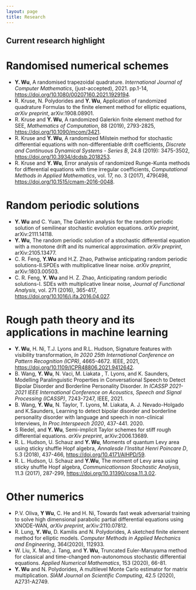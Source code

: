 ```yaml
---
layout: page
title: Research
---
```


## Current research highlight
# Randomised numerical schemes 
* **Y. Wu**, A randomised trapezoidal quadrature. *International Journal of Computer Mathematics*, (just-accepted), 2021. pp.1-14, https://doi.org/10.1080/00207160.2021.1929194.
* R. Kruse, N. Polydorides and **Y. Wu**, Application of randomized quadrature Formulas to the finite element method for elliptic equations, *arXiv preprint*, arXiv:1908.08901.
* R. Kruse and **Y. Wu**, A randomized Galerkin finite element method for SEE, *Mathematics of Computation*, 88 (2019), 2793-2825, https://doi.org/10.1090/mcom/3421.
* R. Kruse and **Y. Wu**, A randomized Milstein method for stochastic differential equations with non-differentiable drift coefficients, *Discrete and Continuous Dynamical Systems - Series B*, 24.8 (2019): 3475-3502, https://doi.org/10.3934/dcdsb.2018253.
* R. Kruse and **Y. Wu**, Error analysis of randomized Runge-Kunta methods for differential equations with time irregular coefficients, *Computational Methods in Applied Mathematics*, vol. 17, no. 3 (2017), 479{498, https://doi.org/10.1515/cmam-2016-0048.

# Random periodic solutions 
* **Y. Wu** and C. Yuan, The Galerkin analysis for the random periodic solution of semilinear stochastic evolution equations. *arXiv preprint*, arXiv:2111.14118.
* **Y. Wu**, The random periodic solution of a stochastic differential equation with a monotone drift and its numerical approximation. *arXiv preprint*, arXiv:2105.13477.
* C. R. Feng, **Y.Wu** and H.Z. Zhao, Pathwise anticipating random periodic solutions-II.SPDEs with multiplicative linear noise. *arXiv preprint*, arXiv:1803.00503.
* C. R. Feng, **Y. Wu** and H. Z. Zhao, Anticipating random periodic solutions-I. SDEs with multiplicative linear noise, *Journal of Functional Analysis*, vol. 271 (2016), 365-417, https://doi.org/10.1016/j.jfa.2016.04.027.

# Rough path theory and its applications in machine learning
* **Y. Wu**, H. Ni, T.J. Lyons and R.L. Hudson, Signature features with visibility transformation, *In 2020 25th International Conference on Pattern Recognition (ICPR)*, 4665-4672. IEEE, 2021, https://doi.org/10.1109/ICPR48806.2021.9412642.
* B. Wang, **Y. Wu**, N. Vaci, M. Liakata , T. Lyons, and K. Saunders, Modelling Paralinguistic Properties in Conversational Speech to Detect Bipolar Disorder and Borderline Personality Disorder. *In ICASSP 2021-2021 IEEE International Conference on Acoustics, Speech and Signal Processing (ICASSP)*, 7243-7247, IEEE, 2021.
* B. Wang, **Y. Wu**, N. Taylor, T. Lyons, M. Liakata, A. J. Nevado-Holgado and K.Saunders, Learning to detect bipolar disorder and borderline personality disorder with
language and speech in non-clinical Interviews, *In Proc.Interspeech 2020*, 437-441. 2020.
* S Riedel, and **Y. Wu**, Semi-implicit Taylor schemes for stiff rough differential equations. *arXiv preprint*, arXiv:2006.13689.
* R. L. Hudson, U. Schauz and **Y. Wu**, Moments of quantum Levy area using sticky shuffle Hopf algebra, *Annalesde l'Institut Henri Poincare D*, 5.3 (2018), 437-466, https://doi.org/10.4171/AIHPD/59.
* R. L. Hudson, U. Schauz and **Y.Wu**, The moment of Levy area using sticky shuffle Hopf algebra, *Communicationson Stochastic Analysis*, 11.3 (2017), 287-299, https://doi.org/10.31390/cosa.11.3.02.

# Other numerics
* P.V. Oliva, **Y Wu**, C. He and H. Ni, Towards fast weak adversarial training to solve high dimensional parabolic partial differential equations using XNODE-WAN, *arXiv preprint*, arXiv:2110.07812.
* R. Lung, **Y. Wu**, D. Kamilis and N. Polydorides, A sketched finite element method for elliptic models. *Computer Methods in Applied Mechanics and Engineering*, 364(2020), 112933.
* W. Liu, X. Mao, J. Tang, and **Y. Wu**, Truncated Euler-Maruyama method for classical and time-changed non-autonomous stochastic differential equations. *Applied Numerical Mathematics*, 153 (2020), 66-81.
* **Y. Wu** and N. Polydorides, A multilevel Monte Carlo estimator for matrix multiplication. *SIAM Journal on Scientific Computing*, 42.5 (2020), A2731-A2749.
